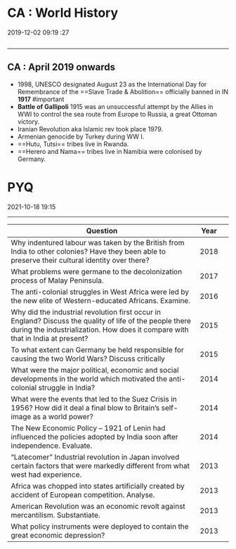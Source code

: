 # CA : World History
2019-12-02 09:19 :27

```toc
```
---

## CA : April 2019 onwards
-   1998, UNESCO designated August 23 as the International Day for Remembrance of the ==Slave Trade & Abolition== officially banned in IN **1917** #important 
-   **Battle of Gallipoli** 1915 was an unsuccessful attempt by the Allies in WWI to control the sea route from Europe to Russia, a great Ottoman victory.
-   Iranian Revolution aka Islamic rev took place 1979.
-  Armenian genocide by Turkey during WW I.
-  ==Hutu, Tutsi== tribes live in Rwanda.
-  ==Herero and Nama== tribes live in Namibia were colonised by Germany.



# PYQ 
2021-10-18 19:15

---

| Question                                                                                                                                                                                         | Year |     |
| ------------------------------------------------------------------------------------------------------------------------------------------------------------------------------------------------ | ---- | --- |
| Why indentured   labour was taken by the British from India to other colonies? Have they been   able to preserve their cultural identity over there?                                             | 2018 |     |
| What problems were   germane to the decolonization process of Malay Peninsula.                                                                                                                   | 2017 |     |
| The anti-colonial   struggles in West Africa were led by the new elite of Western-educated   Africans. Examine.                                                                                  | 2016 |     |
| Why did the   industrial revolution first occur in England? Discuss the quality of life of   the people there during the industrialization. How does it compare with that   in India at present? | 2015 |     |
| To what extent can   Germany be held responsible for causing the two World Wars? Discuss   critically                                                                                            | 2015 |     |
| What were the   major political, economic and social developments in the world which   motivated the anti-colonial struggle in India?                                                            | 2014 |     |
| What were the   events that led to the Suez Crisis in 1956? How did it deal a final blow to   Britain’s self-image as a world power?                                                             | 2014 |     |
| The New Economic   Policy – 1921 of Lenin had influenced the policies adopted by India soon   after independence. Evaluate.                                                                      | 2014 |     |
| “Latecomer”   Industrial revolution in Japan involved certain factors that were markedly   different from what west had experience.                                                              | 2013 |     |
| Africa was chopped   into states artificially created by accident of European competition.   Analyse.                                                                                            | 2013 |     |
| American   Revolution was an economic revolt against mercantilism. Substantiate.                                                                                                                 | 2013 |     |
| What policy   instruments were deployed to contain the great economic depression?                                                                                                                | 2013 |     |



